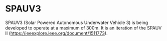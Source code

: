# SPAUV3
 SPAUV3 (Solar Powered Autonomous Underwater Vehicle 3) is being developed to operate at a maximum of 300m.  It is an iteration of the SPAUV II (https://ieeexplore.ieee.org/document/1511773).
